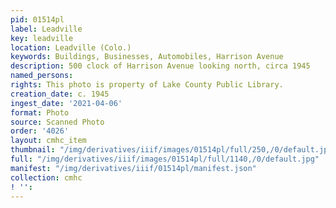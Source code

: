 ```yaml
---
pid: 01514pl
label: Leadville
key: leadville
location: Leadville (Colo.)
keywords: Buildings, Businesses, Automobiles, Harrison Avenue
description: 500 clock of Harrison Avenue looking north, circa 1945
named_persons: 
rights: This photo is property of Lake County Public Library.
creation_date: c. 1945
ingest_date: '2021-04-06'
format: Photo
source: Scanned Photo
order: '4026'
layout: cmhc_item
thumbnail: "/img/derivatives/iiif/images/01514pl/full/250,/0/default.jpg"
full: "/img/derivatives/iiif/images/01514pl/full/1140,/0/default.jpg"
manifest: "/img/derivatives/iiif/01514pl/manifest.json"
collection: cmhc
! '': 
---
```

